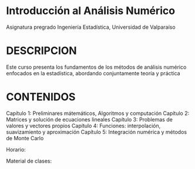 # Introducción al Análisis Numérico
Asignatura pregrado Ingeniería Estadística, Universidad de Valparaíso

# DESCRIPCION
Este curso presenta los fundamentos de los métodos de análisis numérico enfocados en la estadística, abordando conjuntamente teoría y práctica

# CONTENIDOS
Capítulo 1: Preliminares mátemáticos, Algoritmos y computación
Capítulo 2: Matrices y solución de ecuaciones lineales
Capítulo 3: Problemas de valores y vectores propios
Capítulo 4: Funciones: interpolación, suavizamiento y aproximación
Capítulo 5: Integración numérica y métodos de Monte Carlo

Horario: 

Material de clases:
